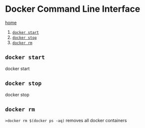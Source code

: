 # Docker Command Line Interface

[home](../README.md)

1. [`docker start`](#docker-start)
2. [`docker stop`](#docker-stop)
3. [`docker rm`](#docker-rm)

## `docker start`
docker start

## `docker stop`
docker stop

## `docker rm`

`>docker rm $(docker ps -aq)`
removes all docker containers
